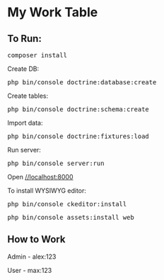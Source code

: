 # My Work Table


<h2>To Run:</h2>
<pre>composer install</pre>
Create DB:
<pre>php bin/console doctrine:database:create</pre>
Create tables:
<pre>php bin/console doctrine:schema:create</pre>
Import data:
<pre>php bin/console doctrine:fixtures:load</pre>
Run server:
<pre>php bin/console server:run</pre>
<p>Open <a href="http://localhost:8000" target="_blank">//localhost:8000</a></p>

To install WYSIWYG editor:
<pre>php bin/console ckeditor:install</pre>
<pre>php bin/console assets:install web</pre>

<h2>How to Work</h2>
<p>Admin - alex:123</p>
<p>User - max:123</p>
